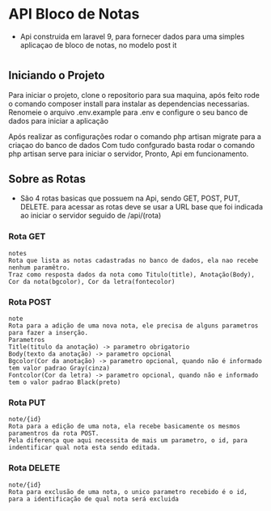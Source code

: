 # API Bloco de Notas

-   Api construida em laravel 9, para fornecer dados para uma simples aplicaçao de bloco de notas, no modelo post it
#
## Iniciando o Projeto

Para iniciar o projeto, clone o repositorio para sua maquina, após feito rode o comando composer install para instalar as dependencias necessarias.
Renomeie o arquivo .env.example para .env e configure o seu banco de dados para iniciar a aplicação

Após realizar as configurações rodar o comando php artisan migrate para a criaçao do banco de dados
Com tudo confgurado basta rodar o comando php artisan serve para iniciar o servidor, 
Pronto, Api em funcionamento.

## Sobre as Rotas

-   São 4 rotas basicas que possuem na Api, sendo GET, POST, PUT, DELETE. 
    para acessar as rotas deve se usar a URL base que foi indicada ao iniciar o servidor seguido de /api/(rota)

### Rota GET
    notes
    Rota que lista as notas cadastradas no banco de dados, ela nao recebe nenhum paramêtro. 
    Traz como resposta dados da nota como Titulo(title), Anotação(Body), Cor da nota(bgcolor), Cor da letra(fontecolor)

### Rota POST
    note
    Rota para a adição de uma nova nota, ele precisa de alguns parametros para fazer a inserção.
    Parametros
    Title(titulo da anotação) -> parametro obrigatorio
    Body(texto da anotação) -> parametro opcional
    Bgcolor(Cor da anotação) -> parametro opcional, quando não é informado tem valor padrao Gray(cinza)
    Fontcolor(Cor da letra) -> parametro opcional, quando não e informado tem o valor padrao Black(preto)

### Rota PUT
    note/{id}
    Rota para a edição de uma nota, ela recebe basicamente os mesmos paramentros da rota POST. 
    Pela diferença que aqui necessita de mais um parametro, o id, para indentificar qual nota esta sendo editada.

### Rota DELETE
    note/{id}
    Rota para exclusão de uma nota, o unico parametro recebido é o id, para a identificação de qual nota será excluida
